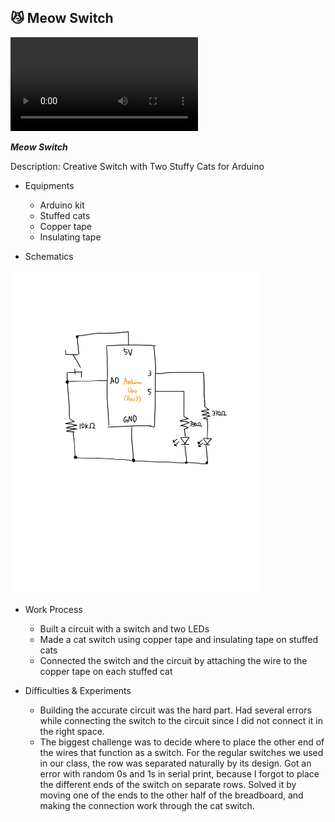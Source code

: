 ## 😼 Meow Switch

![demo](cat_switch_demo.mov)

***Meow Switch***

Description: Creative Switch with Two Stuffy Cats for Arduino

- Equipments
    - Arduino kit
    - Stuffed cats
    - Copper tape
    - Insulating tape

- Schematics
<img src="cat_switch_schematics.jpg" width=400px/>

- Work Process
  - Built a circuit with a switch and two LEDs
  - Made a cat switch using copper tape and insulating tape on stuffed cats
  - Connected the switch and the circuit by attaching the wire to the copper tape on each stuffed cat

- Difficulties & Experiments
  -  Building the accurate circuit was the hard part. Had several errors while connecting the switch to the circuit since I did not connect it in the right space.
  -  The biggest challenge was to decide where to place the other end of the wires that function as a switch. For the regular switches we used in our class, the row was separated naturally by its design. Got an error with random 0s and 1s in serial print, because I forgot to place the different ends of the switch on separate rows. Solved it by moving one of the ends to the other half of the breadboard, and making the connection work through the cat switch.